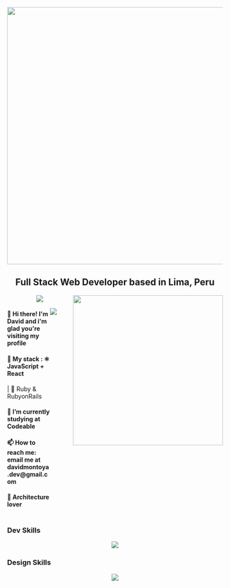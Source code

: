 <div id="header" align="center">
  <img align="center" width="600" src="https://i.ibb.co/H7shbWn/name-Mesa-de-trabajo-1.png" width="400"/>
  <h2> Full Stack Web Developer based in Lima, Peru </h2>
  <img src="https://img.shields.io/github/followers/DavidMontoya24?color=blue&label=GitHub&logoColor=blue&style=social">
  <img align="right" width="350" src="https://i.pinimg.com/originals/54/c9/af/54c9af226721e95539a5cd9592d635bb.gif">
</div>

<!-- A little bio         |  Some Stats
:-------------------------:|:-------------------------:
![](https://...Dark.png)  |  ![Anurag's GitHub stats](https://github-readme-stats.vercel.app/api?username=anuraghazra&show_icons=true&theme=radical) -->

<div style="display:flex;">
  <div style="width:100px;">
    <h4>👋 Hi there! I'm David and i'm glad you're visiting my profile</h4>
    <h4>🌱 My stack :  ⚛ JavaScript + React</h4>  | 💎 Ruby & RubyonRails 
    <h4>🔭 I’m currently studying at Codeable</h4>
    <h4>📫 How to reach me: email me at davidmontoya.dev@gmail.com</h4>
    <h4>📐 Architecture lover</h4>
  </div>
  <br>
  <p float="right">
    <img src="https://github-readme-stats.vercel.app/api?username=DavidMontoya24&show_icons=true&theme=tokyonight" />
  </p>
</div>

### Dev Skills
<p align="center">
  <a href="https://skillicons.dev">
    <img src="https://skillicons.dev/icons?i=ruby,react,javascript,rails,postgresql,html,css,git"/>
  </a>
</p>

### Design Skills
<p align="center">
  <a href="https://skillicons.dev">
    <img src="https://skillicons.dev/icons?i=figma,ps,ai,pr,ae" />
  </a>
</p>




